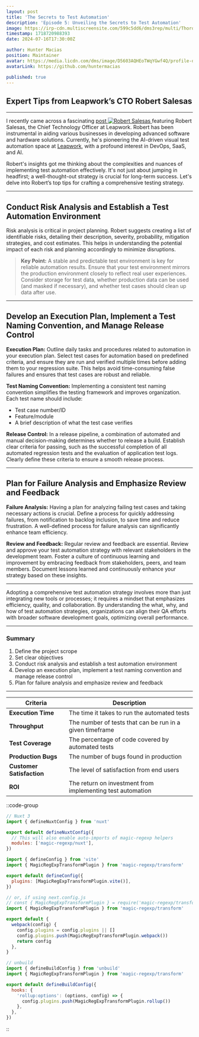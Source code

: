 ```yaml
---
layout: post
title: 'The Secrets to Test Automation'
description: 'Episode 5: Unveiling the Secrets to Test Automation'
image: https://irp-cdn.multiscreensite.com/599c5dd6/dms3rep/multi/Thoroughness+in+Testing.gif
timestamp: 1718720988393
date: 2024-07-16T17:30:00Z

author: Hunter Macias
position: Maintainer
avatar: https://media.licdn.com/dms/image/D5603AQHEoTWqYGwf4Q/profile-displayphoto-shrink_200_200/0/1712502758289?e=2147483647&v=beta&t=VxzuymWP5oP6ckzi5yzhonKYr9AsDtZnD81oO45-nXo
avatarLink: https://github.com/huntermacias

published: true
---
```




## Expert Tips from Leapwork’s CTO Robert Salesas

---


I recently came across a fascinating 
  <a href="https://www.softwaretestingnews.co.uk/5-keys-to-build-a-successful-testing-strategy/"           class="link-preview-container" target="_blank">
    post
    <img src="https://www.softwaretestingnews.co.uk/wp-content/uploads/2024/07/Robert-Salesas.png" alt="Robert Salesas" class="preview-image">
</a>
 featuring Robert Salesas, the Chief Technology Officer at Leapwork. Robert has been instrumental in aiding various businesses in developing advanced software and hardware solutions. Currently, he's pioneering the AI-driven visual test automation space at <a href="https://www.leapwork.com/news/tag/automation" target="_blank">Leapwork</a>, with a profound interest in DevOps, SaaS, and AI.

Robert's insights got me thinking about the complexities and nuances of implementing test automation effectively. It's not just about jumping in headfirst; a well-thought-out strategy is crucial for long-term success. Let's delve into Robert’s top tips for crafting a comprehensive testing strategy.

---

## Conduct Risk Analysis and Establish a Test Automation Environment

Risk analysis is critical in project planning. Robert suggests creating a list of identifiable risks, detailing their description, severity, probability, mitigation strategies, and cost estimates. This helps in understanding the potential impact of each risk and planning accordingly to minimize disruptions. 

> **Key Point:** A stable and predictable test environment is key for reliable automation results. Ensure that your test environment mirrors the production environment closely to reflect real user experiences. Consider storage for test data, whether production data can be used (and masked if necessary), and whether test cases should clean up data after use.

---

## Develop an Execution Plan, Implement a Test Naming Convention, and Manage Release Control

**Execution Plan:** Outline daily tasks and procedures related to automation in your execution plan. Select test cases for automation based on predefined criteria, and ensure they are run and verified multiple times before adding them to your regression suite. This helps avoid time-consuming false failures and ensures that test cases are robust and reliable.

**Test Naming Convention:** Implementing a consistent test naming convention simplifies the testing framework and improves organization. Each test name should include:
- Test case number/ID
- Feature/module
- A brief description of what the test case verifies

**Release Control:** In a release pipeline, a combination of automated and manual decision-making determines whether to release a build. Establish clear criteria for passing, such as the successful completion of all automated regression tests and the evaluation of application test logs. Clearly define these criteria to ensure a smooth release process.

---

## Plan for Failure Analysis and Emphasize Review and Feedback

**Failure Analysis:** Having a plan for analyzing failing test cases and taking necessary actions is crucial. Define a process for quickly addressing failures, from notification to backlog inclusion, to save time and reduce frustration. A well-defined process for failure analysis can significantly enhance team efficiency.

**Review and Feedback:** Regular review and feedback are essential. Review and approve your test automation strategy with relevant stakeholders in the development team. Foster a culture of continuous learning and improvement by embracing feedback from stakeholders, peers, and team members. Document lessons learned and continuously enhance your strategy based on these insights.

---

Adopting a comprehensive test automation strategy involves more than just integrating new tools or processes; it requires a mindset that emphasizes efficiency, quality, and collaboration. By understanding the what, why, and how of test automation strategies, organizations can align their QA efforts with broader software development goals, optimizing overall performance.

---
### Summary 
1. Define the project scrope
2. Set clear objectives
3. Conduct risk analysis and establish a test automation environment
4. Develop an execution plan, implement a test naming convention and manage release control 
5. Plan for failure analysis and emphasize review and feedback



---
| Criteria             | Description                                               |
|----------------------|-----------------------------------------------------------|
| **Execution Time**   | The time it takes to run the automated tests              |
| **Throughput**       | The number of tests that can be run in a given timeframe  |
| **Test Coverage**    | The percentage of code covered by automated tests         |
| **Production Bugs**  | The number of bugs found in production                    |
| **Customer Satisfaction** | The level of satisfaction from end users               |
| **ROI**              | The return on investment from implementing test automation|


<!-- ::stack-blitz{projectId="stackblitz-starters-mgoyn1" openFile="booking.java" type="challenge"}
:: -->

<!-- <iframe src="https://www.online-java.com/LNSGHZmEd5" target="_blank"></iframe> -->

::code-group

```js [nuxt.config.ts]
// Nuxt 3
import { defineNuxtConfig } from 'nuxt'

export default defineNuxtConfig({
  // This will also enable auto-imports of magic-regexp helpers
  modules: ['magic-regexp/nuxt'],
})
```

```js [vite.config.ts]
import { defineConfig } from 'vite'
import { MagicRegExpTransformPlugin } from 'magic-regexp/transform'

export default defineConfig({
  plugins: [MagicRegExpTransformPlugin.vite()],
})
```

```js [next.config.mjs]
// or, if using next.config.js
// const { MagicRegExpTransformPlugin } = require('magic-regexp/transform')
import { MagicRegExpTransformPlugin } from 'magic-regexp/transform'

export default {
  webpack(config) {
    config.plugins = config.plugins || []
    config.plugins.push(MagicRegExpTransformPlugin.webpack())
    return config
  },
}
```

```js [build.config.ts ]
// unbuild
import { defineBuildConfig } from 'unbuild'
import { MagicRegExpTransformPlugin } from 'magic-regexp/transform'

export default defineBuildConfig({
  hooks: {
    'rollup:options': (options, config) => {
      config.plugins.push(MagicRegExpTransformPlugin.rollup())
    },
  },
})
```

::